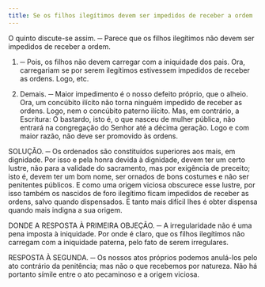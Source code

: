```yaml
---
title: Se os filhos ilegítimos devem ser impedidos de receber a ordem
---
```


O quinto discute-se assim. ─ Parece que os filhos ilegítimos não devem ser impedidos de receber a ordem.  

1. ─ Pois, os filhos não devem carregar com a iniquidade dos pais. Ora, carregariam se por serem ilegítimos estivessem impedidos de receber as ordens. Logo, etc.  

2. Demais. ─ Maior impedimento é o nosso defeito próprio, que o alheio. Ora, um concúbito ilícito não torna ninguém impedido de receber as ordens. Logo, nem o concúbito paterno ilícito. Mas, em contrário, a Escritura: O bastardo, isto é, o que nasceu de mulher pública, não entrará na congregação do Senhor até a décima geração. Logo e com maior razão, não deve ser promovido às ordens.  

SOLUÇÃO. ─ Os ordenados são constituídos superiores aos mais, em dignidade. Por isso e pela honra devida à dignidade, devem ter um certo lustre, não para a validade do sacramento, mas por exigência de preceito; isto é, devem ter um bom nome, ser ornados de bons costumes e não ser penitentes públicos. E como uma origem viciosa obscurece esse lustre, por isso também os nascidos de foro ilegítimo ficam impedidos de receber as ordens, salvo quando dispensados. E tanto mais difícil lhes é obter dispensa quando mais indigna a sua origem.  

DONDE A RESPOSTA À PRIMEIRA OBJEÇÃO. ─ A irregularidade não é uma pena imposta à iniquidade. Por onde é claro, que os filhos ilegítimos não carregam com a iniquidade paterna, pelo fato de serem irregulares.  

RESPOSTA À SEGUNDA. ─ Os nossos atos próprios podemos anulá-los pelo ato contrário da penitência; mas não o que recebemos por natureza. Não há portanto símile entre o ato pecaminoso e a origem viciosa.